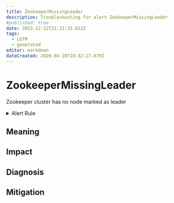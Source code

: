 ```yaml
---
title: ZookeeperMissingLeader
description: Troubleshooting for alert ZookeeperMissingLeader
#published: true
date: 2023-12-12T21:12:32.022Z
tags: 
  - LGTM
  - generated
editor: markdown
dateCreated: 2020-04-10T18:32:27.079Z
---
```


# ZookeeperMissingLeader

Zookeeper cluster has no node marked as leader

<details>
  <summary>Alert Rule</summary>

{{% rule "zookeeper/dabealu-zookeeper-exporter.yml" "ZookeeperMissingLeader" %}}

{{% comment %}}

```yaml
alert: ZookeeperMissingLeader
expr: sum(zk_server_leader) == 0
for: 0m
labels:
    severity: critical
annotations:
    summary: Zookeeper missing leader (instance {{ $labels.instance }})
    description: |-
        Zookeeper cluster has no node marked as leader
          VALUE = {{ $value }}
          LABELS = {{ $labels }}
    runbook: https://github.com/srerun/prometheus-alerts/blob/main/content/runbooks/dabealu-zookeeper-exporter/ZookeeperMissingLeader.md

```

{{% /comment %}}

</details>


## Meaning
[//]: # "Short paragraph that explains what the alert means"


## Impact
[//]: # "What could / will happen if the alert is not addressed"



## Diagnosis
[//]: # "Steps to take to identify the cause of the problem"



## Mitigation
[//]: # "The steps necessary to resolve the alert"

